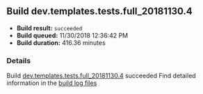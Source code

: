 ## Build dev.templates.tests.full_20181130.4
- **Build result:** `succeeded`
- **Build queued:** 11/30/2018 12:36:42 PM
- **Build duration:** 416.36 minutes
### Details
Build [dev.templates.tests.full_20181130.4](https://winappstudio.visualstudio.com/web/build.aspx?pcguid=a4ef43be-68ce-4195-a619-079b4d9834c2&builduri=vstfs%3a%2f%2f%2fBuild%2fBuild%2f26653) succeeded
Find detailed information in the [build log files](https://uwpctdiags.blob.core.windows.net/buildlogs/dev.templates.tests.full_20181130.4_logs.zip)
